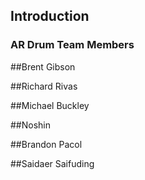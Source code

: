 ## Introduction

### AR Drum Team Members

##Brent Gibson

##Richard Rivas

##Michael Buckley

##Noshin

##Brandon Pacol

##Saidaer Saifuding

